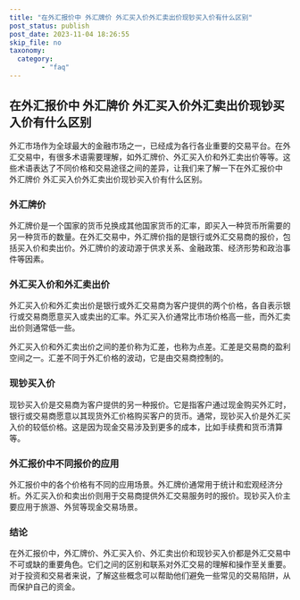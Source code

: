 ```yaml
---
title: "在外汇报价中 外汇牌价 外汇买入价外汇卖出价现钞买入价有什么区别"
post_status: publish
post_date: 2023-11-04 18:26:55
skip_file: no
taxonomy:
  category:
        - "faq"
---
```


## 在外汇报价中 外汇牌价 外汇买入价外汇卖出价现钞买入价有什么区别

外汇市场作为全球最大的金融市场之一，已经成为各行各业重要的交易平台。在外汇交易中，有很多术语需要理解，如外汇牌价、外汇买入价和外汇卖出价等等。这些术语表达了不同价格和交易途径之间的差异，让我们来了解一下在外汇报价中 外汇牌价 外汇买入价外汇卖出价现钞买入价有什么区别。

### 外汇牌价

外汇牌价是一个国家的货币兑换成其他国家货币的汇率，即买入一种货币所需要的另一种货币的数量。在外汇交易中，外汇牌价指的是银行或外汇交易商的报价，包括买入价和卖出价。外汇牌价的波动源于供求关系、金融政策、经济形势和政治事件等因素。

### 外汇买入价和外汇卖出价

外汇买入价和外汇卖出价是银行或外汇交易商为客户提供的两个价格，各自表示银行或交易商愿意买入或卖出的汇率。外汇买入价通常比市场价格高一些，而外汇卖出价则通常低一些。

外汇买入价和外汇卖出价之间的差价称为汇差，也称为点差。汇差是交易商的盈利空间之一。汇差不同于外汇价格的波动，它是由交易商控制的。

### 现钞买入价

现钞买入价是交易商为客户提供的另一种报价。它是指客户通过现金购买外汇时，银行或交易商愿意以其现货外汇价格购买客户的货币。通常，现钞买入价是外汇买入价的较低价格。这是因为现金交易涉及到更多的成本，比如手续费和货币清算等。

### 外汇报价中不同报价的应用

外汇报价中的各个价格有不同的应用场景。外汇牌价通常用于统计和宏观经济分析。外汇买入价和卖出价则用于交易商提供外汇交易服务时的报价。现钞买入价主要应用于旅游、外贸等现金交易场景。

### 结论

在外汇报价中，外汇牌价、外汇买入价、外汇卖出价和现钞买入价都是外汇交易中不可或缺的重要角色。它们之间的区别和联系对外汇交易的理解和操作至关重要。对于投资和交易者来说，了解这些概念可以帮助他们避免一些常见的交易陷阱，从而保护自己的资金。
